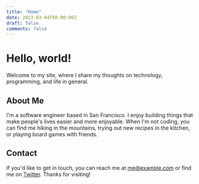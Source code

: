 ```yaml
---
title: "Home"
date: 2023-03-04T08:00:00Z
draft: false
comments: false
---
```


# Hello, world!

Welcome to my site, where I share my thoughts on technology, programming, and life in general.

## About Me

I'm a software engineer based in San Francisco. I enjoy building things that make people's lives easier and more enjoyable. When I'm not coding, you can find me hiking in the mountains, trying out new recipes in the kitchen, or playing board games with friends.

## Contact

If you'd like to get in touch, you can reach me at me@example.com or find me on [Twitter](https://twitter.com/example). Thanks for visiting!
